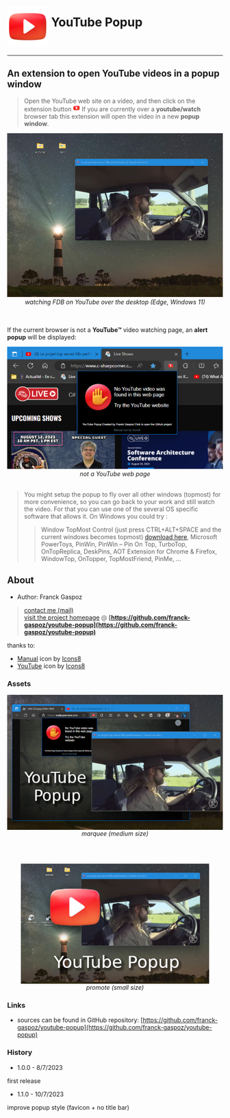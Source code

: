 # <img alt="you tube icon" src="src/icons/icons8-youtube-96.png" align="middle"> YouTube Popup
___


## An extension to open YouTube videos in a **popup window**

> Open the YouTube web site on a video, and then click on the extension button ![you tube small button](src/icons/icons8-youtube-16.png) If you are currently over a **youtube/watch** browser tab this extension will open the video in a new **popup window**.

<div align="center">
<img alt="watching FDB on YouTube while programming" src="doc/youtube-popup-fdb-v2.png">
<br>
<i>watching FDB on YouTube over the desktop (Edge, Windows 11)</i>
</div>

<br>
<br>

If the current browser is not a **YouTube™** video watching page, an **alert popup** will be displayed:

<div align="center">
<img alt="not a YouTube web page" src="doc/youtube-popup-no-video.png">
<br>
<i>not a YouTube web page</i>
</div>
<br>

> You might setup the popup to fly over all other windows (topmost) for more convenience, so you can go back to your work and still watch the video. For that you can use one of the several OS specific software that allows it. On Windows you could try :
>> Window TopMost Control (just press CTRL+ALT+SPACE and the current windows becomes topmost) [download here](https://www.sordum.org/9182/window-topmost-control-v1-2/), Microsoft PowerToys, PinWin, PinWin – Pin On Top, TurboTop, OnTopReplica, DeskPins, AOT Extension for Chrome & Firefox, WindowTop, OnTopper, TopMostFriend, PinMe, ...

## About

- Author: Franck Gaspoz<br> 
> [contact me (mail)](mailto:franck.gaspoz@gmail.com)<br>
[visit the project homepage](https://github.com/franck-gaspoz) @ **[https://github.com/franck-gaspoz/youtube-popup](https://github.com/franck-gaspoz/youtube-popup)**

thanks to: 
- <a target="_blank" href="https://icons8.com/icon/1CFLY7AQOCRy/manual">Manual</a> icon by <a target="_blank" href="https://icons8.com">Icons8</a>
- <a target="_blank" href="https://icons8.com/icon/qLVB1tIe9Ts9/youtube">YouTube</a> icon by <a target="_blank" href="https://icons8.com">Icons8</a> 

### Assets

<div align="center">
<img alt="marquee medium size" src="doc/marquee-youtube-popup-640-400-v2.png" align="middle">
<br><i>marquee (medium size)</i>
</div>

<br><br>

<div align="center">
<img alt="promote small size" src="doc/promote-youtube-popup-fdb-440-280-small-v2.png" align="middle">
<br><i>promote (small size)</i>
</div>

### Links

- sources can be found in GitHub repository: [https://github.com/franck-gaspoz/youtube-popup](https://github.com/franck-gaspoz/youtube-popup)

### History

- 1.0.0 - 8/7/2023 

first release
  
- 1.1.0 - 10/7/2023

improve popup style (favicon + no title bar)



